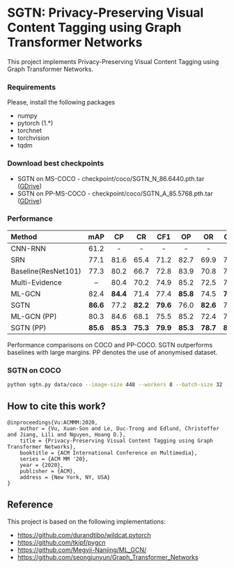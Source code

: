 # SGTN: Privacy-Preserving Visual Content Tagging using Graph Transformer Networks
This project implements Privacy-Preserving Visual Content Tagging using Graph Transformer Networks. 

### Requirements
Please, install the following packages
- numpy
- pytorch (1.*)
- torchnet
- torchvision
- tqdm

### Download best checkpoints
- SGTN on MS-COCO - checkpoint/coco/SGTN_N_86.6440.pth.tar ([GDrive](https://drive.google.com/file/d/1kksQ0NGp38XHC5_ZoRinj2E8a6tTyb4Q/view?usp=sharing))
- SGTN on PP-MS-COCO - checkpoint/coco/SGTN_A_85.5768.pth.tar ([GDrive](https://drive.google.com/file/d/11O3Dkbtex4cT-u-MKj5sZkO4DaLO5Gwa/view?usp=sharing))

### Performance

<div id="tbl:mlgcn-comparison">

| Method              |   mAP    |    CP    |    CR    |   CF1    |    OP    |    OR    |   OF1    |
| :------------------ | :------: | :------: | :------: | :------: | :------: | :------: | :------: |
| CNN-RNN             |   61.2   |    \-    |    \-    |    \-    |    \-    |    \-    |    \-    |
| SRN                 |   77.1   |   81.6   |   65.4   |   71.2   |   82.7   |   69.9   |   75.8   |
| Baseline(ResNet101) |   77.3   |   80.2   |   66.7   |   72.8   |   83.9   |   70.8   |   76.8   |
| Multi-Evidence      |    –     |   80.4   |   70.2   |   74.9   |   85.2   |   72.5   |   78.4   |
| ML-GCN              |   82.4   | **84.4** |   71.4   |   77.4   | **85.8** |   74.5   | **79.8** |
| SGTN                | **86.6** |   77.2   | **82.2** | **79.6** |   76.0   | **82.6** |   77.2   |
| ML-GCN  (PP)          |   80.3   |   84.6   |   68.1   |   75.5   |   85.2   |   72.4   |   78.3   |
| SGTN (PP)             | **85.6** | **85.3** | **75.3** | **79.9** | **85.3** | **78.7** | **81.8** |

Performance comparisons on COCO and PP-COCO. SGTN outperforms baselines with large margins. 
PP denotes the use of anonymised dataset.

</div>

### SGTN on COCO

```sh
python sgtn.py data/coco --image-size 448 --workers 8 --batch-size 32 --lr 0.03 --learning-rate-decay 0.1 --epoch_step 80 --embedding data/coco/coco_glove_word2vec.pkl --adj-dd-threshold 0.4 --device_ids 0
```

## How to cite this work?

```
@inproceedings{Vu:ACMMM:2020,
	author = {Vu, Xuan-Son and Le, Duc-Trong and Edlund, Christoffer and Jiang, Lili and Nguyen, Hoang D.},
	title = {Privacy-Preserving Visual Content Tagging using Graph Transformer Networks},
	booktitle = {ACM International Conference on Multimedia},
	series = {ACM MM '20},
	year = {2020},
	publisher = {ACM},
	address = {New York, NY, USA}
}
```


## Reference
This project is based on the following implementations:

- https://github.com/durandtibo/wildcat.pytorch
- https://github.com/tkipf/pygcn
- https://github.com/Megvii-Nanjing/ML_GCN/
- https://github.com/seongjunyun/Graph_Transformer_Networks


